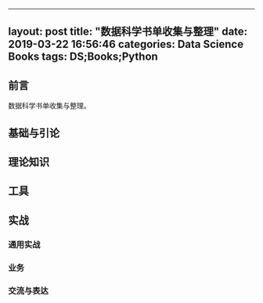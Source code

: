 
---
layout: post
title:  "数据科学书单收集与整理"
date:   2019-03-22 16:56:46
categories: Data Science Books
tags: DS;Books;Python
---

## 前言

数据科学书单收集与整理。

## 基础与引论


## 理论知识


## 工具


## 实战

### 通用实战

### 业务

### 交流与表达
